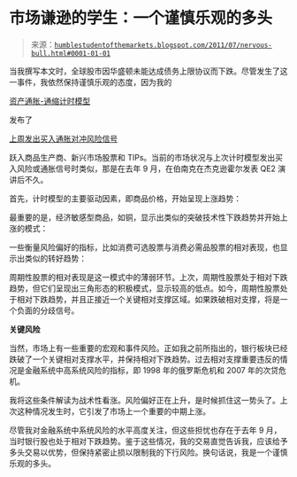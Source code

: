<!--yml

分类：未分类

日期：2024-05-18 04:18:17

-->

# 市场谦逊的学生：一个谨慎乐观的多头

> 来源：[`humblestudentofthemarkets.blogspot.com/2011/07/nervous-bull.html#0001-01-01`](https://humblestudentofthemarkets.blogspot.com/2011/07/nervous-bull.html#0001-01-01)

当我撰写本文时，全球股市因华盛顿未能达成债务上限协议而下跌。尽管发生了这一事件，我依然保持谨慎乐观的态度，因为我的

[资产通胀-通缩计时模型](http://qwestfunds.com/publications/newsletters_pdf/newsletter_november_2009.pdf)

发布了

[上周发出买入通胀对冲风险信号](http://humblestudentofthemarkets.blogspot.com/2011/07/timer-model-buy-inflation-hedges-risk.html)

跃入商品生产商、新兴市场股票和 TIPs。当前的市场状况与上次计时模型发出买入风险或通胀信号时类似，那是在去年 9 月，在伯南克在杰克逊霍尔发表 QE2 演讲后不久。

首先，计时模型的主要驱动因素，即商品价格，开始呈现上涨趋势：

最重要的是，经济敏感型商品，如铜，显示出类似的突破技术性下跌趋势并开始上涨的模式：

一些衡量风险偏好的指标，比如消费可选股票与消费必需品股票的相对表现，也显示出类似的转好趋势：

周期性股票的相对表现是这一模式中的薄弱环节。上次，周期性股票处于相对下跌趋势，但它们呈现出三角形态的积极模式，显示较高的低点。如今，周期性股票处于相对下跌趋势，并且正接近一个关键相对支撑区域。如果跌破相对支撑，将是一个负面的分歧信号。

**关键风险**

当然，市场上有一些重要的宏观和事件风险。正如我之前所指出的，银行板块已经跌破了一个关键相对支撑水平，并保持相对下跌趋势。过去相对支撑重要违反的情况是金融系统中高系统风险的指标，即 1998 年的俄罗斯危机和 2007 年的次贷危机。

我将这些条件解读为战术性看涨。风险偏好正在上升，是时候抓住这一势头了。上次这种情况发生时，它引发了市场上一个重要的中期上涨。

尽管我对金融系统中系统风险的水平高度关注，但这些担忧也存在于去年 9 月，当时银行股也处于相对下跌趋势。鉴于这些情况，我的交易直觉告诉我，应该给予多头交易以优势，但保持紧密止损以限制我的下行风险。换句话说，我是一个谨慎乐观的多头。
